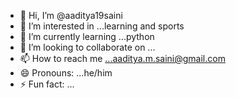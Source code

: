 - 👋 Hi, I’m @aaditya19saini
- 👀 I’m interested in ...learning and sports 
- 🌱 I’m currently learning ...python 
- 💞️ I’m looking to collaborate on ...
- 📫 How to reach me ...aaditya.m.saini@gmail.com
- 😄 Pronouns: ...he/him
- ⚡ Fun fact: ...

<!---
aaditya19saini/aaditya19saini is a ✨ special ✨ repository because its `README.md` (this file) appears on your GitHub profile.
You can click the Preview link to take a look at your changes.
--->
